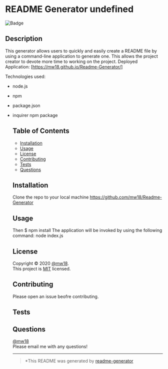 # README Generator undefined
  ![Badge](https://img.shields.io/badge/license-MIT-green)
  ## Description
This generator allows users to quickly and easily create a README file by using a command-line application to generate one. This allows the project creator to  devote more time to working on the project. Deployed Application: [https://mw18.github.io/Readme-Generator/]

Technologies used: 
* node.js
* npm
* package.json
* inquirer npm package
  
  
  ## Table of Contents
  * [Installation](#installation)
  * [Usage](#usage)
  * [License](#license)
  * [Contributing](#contributing)
  * [Tests](#tests)
  * [Questions](#questions)
  
  ## Installation
  Clone the repo to your local machine https://github.com/mw18/Readme-Generator
  ## Usage
  Then $ npm install The application will be invoked by using the following command: node index.js
  ## License
  Copyright &#169; 2020 [@mw18](https://github.com/mw18).<br>
  This project is [MIT](https://choosealicense.com/licenses/mit/) licensed.
  
  ## Contributing
  Please open an issue beofre contributing. 
  ## Tests
  
  ## Questions
  [@mw18](https://github.com/mw18)<br>
  Please email me with any questions! 
  _____________________________________________________
  > *This README was generated by [readme-generator](https://mw18.github.io/Readme-Generator/)
